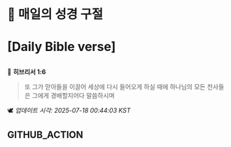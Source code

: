# 🙏 매일의 성경 구절
# [Daily Bible verse]
##
<!-- START_BIBLE_VERSE -->
📖 **히브리서 1:6**
> 또 그가 맏아들을 이끌어 세상에 다시 들어오게 하실 때에 하나님의 모든 천사들은 그에게 경배할지어다 말씀하시며

🕊️ _업데이트 시각: 2025-07-18 00:44:03 KST_
  <!-- END_BIBLE_VERSE -->
## GITHUB_ACTION
